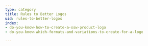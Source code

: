 ```yaml
---
type: category
title: Rules to Better Logos
uid: rules-to-better-logos
index:
- do-you-know-how-to-create-a-ssw-product-logo
- do-you-know-which-formats-and-variations-to-create-for-a-logo

---
```


​​​


